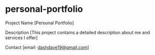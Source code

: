 # personal-portfolio
Project Name
[Personal Portfolio]

Description
[This project contains a detailed description about me and services I offer]

Contact
[email: dashdave19@gmail.com]
